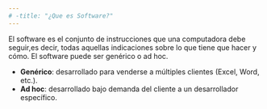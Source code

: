 ```yaml
---
# -title: "¿Que es Software?"
---
```


El software es el conjunto de instrucciones que una computadora debe seguir,es decir, todas aquellas indicaciones sobre lo que tiene que hacer y cómo.
El software puede ser genérico o ad hoc.
-	**Genérico**: desarrollado para venderse a múltiples clientes (Excel, Word, etc.).
-	**Ad hoc**: desarrollado bajo demanda del cliente a un desarrollador específico.
